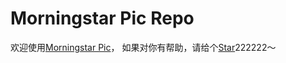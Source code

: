 # Morningstar Pic Repo

欢迎使用[Morningstar Pic](https://morningstar369.com/pic)，
如果对你有帮助，请给个[Star](https://github.com/HenryJi529/NextMorningstar)222222～
